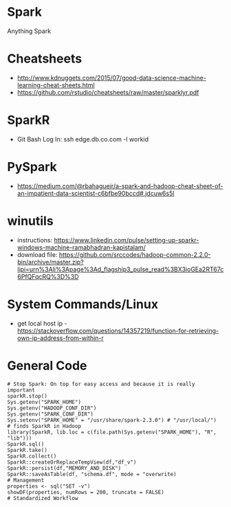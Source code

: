 # Spark
Anything Spark

# Cheatsheets
 - http://www.kdnuggets.com/2015/07/good-data-science-machine-learning-cheat-sheets.html
 - https://github.com/rstudio/cheatsheets/raw/master/sparklyr.pdf

# SparkR
 - Git Bash Log In: ssh edge.db.co.com -l workid


# PySpark
 - https://medium.com/@rbahaguejr/a-spark-and-hadoop-cheat-sheet-of-an-impatient-data-scientist-c6bfbe90bccd#.jdcuw6s5l
 
# winutils
 - instructions: https://www.linkedin.com/pulse/setting-up-sparkr-windows-machine-ramabhadran-kapistalam/
 - download file: https://github.com/srccodes/hadoop-common-2.2.0-bin/archive/master.zip?lipi=urn%3Ali%3Apage%3Ad_flagship3_pulse_read%3BX3ioGEa2RT67c6PfQFqcRQ%3D%3D

# System Commands/Linux
 - get local host ip - https://stackoverflow.com/questions/14357219/function-for-retrieving-own-ip-address-from-within-r

# General Code
```
# Stop Spark: On top for easy access and because it is really important
sparkR.stop()
Sys.getenv("SPARK_HOME") 
Sys.getenv("HADOOP_CONF_DIR")
Sys.getenv("SPARK_CONF_DIR")
Sys.setenv("SPARK_HOME" = "/usr/share/spark-2.3.0") # "/usr/local/")
# finds SparkR in Hadoop
library(SparkR, lib.loc = c(file.path(Sys.getenv("SPARK_HOME"), "R", "lib")))
SparkR.sql()
SparkR.take()
SparkR.collect()
SparkR::createOrReplaceTempView(df,"df_v")
SparkR::persist(df,"MEMORY_AND_DISK")
SparkR::saveAsTable(df, "schema.df", mode = "overwrite)
# Management
properties <- sql("SET -v")
showDF(properties, numRows = 200, truncate = FALSE)
# Standardized Workflow

```
